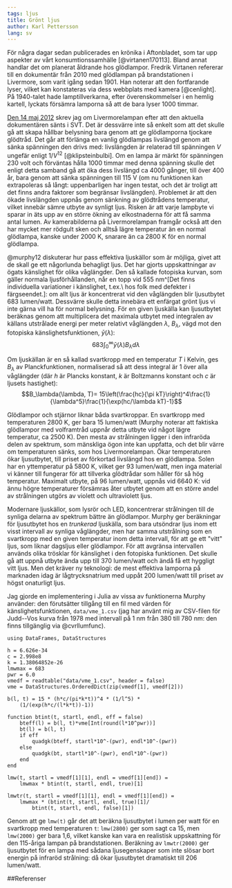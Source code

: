 ```yaml
---
tags: ljus
title: Grönt ljus
author: Karl Pettersson
lang: sv
---
```


För några dagar sedan publicerades en krönika i Aftonbladet, som tar upp
aspekter av vårt konsumtionssamhälle [@virtanen170113]. Bland annat handlar det
om planerat åldrande hos glödlampor. Fredrik Virtanen refererar till en
dokumentär från 2010 med glödlampan på brandstationen i Livermore, som varit
igång sedan 1901. Han noterar att den fortfarande lyser, vilket kan konstateras
via dess webbplats med kamera [@cenlight]. På 1940-talet hade lamptillverkarna,
efter överenskommelser i en hemlig kartell, lyckats försämra lamporna så att de
bara lyser 1000 timmar.

[Den 14 maj
2012](http://diversepedanteri.blogspot.se/2012/05/elden-pa-brandstationen.html)
skrev jag om Livermorelampan efter att den aktuella dokumentären sänts i SVT.
Det är dessvärre inte så enkelt som att det skulle gå att skapa hållbar
belysning bara genom att ge glödlamporna tjockare glödtråd. Det går att
förlänga en vanlig glödlampas livslängd genom att sänka spänningen den drivs
med: livslängden är relaterad till spänningen $V$ ungefär enligt $1/V^{12}$
[@klipsteinbulbi]. Om en lampa är märkt för spänningen 230 volt och förväntas
hålla 1000 timmar med denna spänning skulle det enligt detta samband gå att öka
dess livslängd ca 4000 gånger, till över 400 år, bara genom att sänka
spänningen till 115 V (om nu funktionen kan extrapoleras så långt:
uppenbarligen har ingen testat, och det är troligt att det finns andra faktorer
som begränsar livslängden). Problemet är att den ökade livslängden uppnås genom
sänkning av glödtrådens temperatur, vilket innebär sämre utbyte av synligt
ljus. Risken är att varje lampbyte vi sparar in äts upp av en större ökning av
elkostnaderna för att få samma antal lumen. Av kamerabilderna på
Livermorelampan framgår också att den har mycket mer rödgult sken och alltså
lägre temperatur än en normal glödlampa, kanske under 2000 K, snarare än ca
2800 K för en normal glödlampa.

@murphy12 diskuterar hur pass effektiva ljuskällor som är möjliga, givet att de
skall ge ett någorlunda behagligt ljus. Det har gjorts uppskattningar av ögats
känslighet för olika våglängder. Den så kallade fotopiska kurvan, som gäller
normala ljusförhållanden, når en topp vid 555 nm^[Det finns individuella
variationer i känslighet, t.ex.\ hos folk med defekter i färgseendet.]: om allt
ljus är koncentrerat vid den våglängden blir ljusutbytet 683 lumen/watt.
Dessvärre skulle detta innebära ett enfärgat grönt ljus vi inte gärna vill ha
för normal belysning. För en given ljuskälla kan ljusutbytet beräknas genom att
multiplicera det maximala utbytet med integralen av källans utstrålade energi
per meter relativt våglängden $\lambda$, $B_\lambda$, vägd mot den fotopiska
känslighetsfunktionen, $\bar{y}(\lambda)$:
$$683\int_{0}^{\infty}{\bar{y}(\lambda)B_\lambda d\lambda}$$

Om ljuskällan är en så kallad svartkropp med en temperatur $T$ i Kelvin, ges
$B_\lambda$ av Planckfunktionen, normaliserad så att dess integral är 1 över
alla våglängder (där $h$ är Plancks konstant, $k$ är Boltzmanns konstant och
$c$ är ljusets hastighet):
$$B_\lambda(\lambda, T)=
15\left(\frac{hc}{\pi kT}\right)^4\frac{1}{\lambda^5}\frac{1}{\exp(hc/\lambda kT)-1}$$

Glödlampor och stjärnor liknar båda svartkroppar. En svartkropp med
temperaturen 2800 K, ger bara 15 lumen/watt (Murphy noterar att faktiska
glödlampor med volframtråd uppnår detta utbyte vid något lägre temperatur, ca
2500 K). Den mesta av strålningen ligger i den infraröda delen av spektrum, som
mänskliga ögon inte kan uppfatta, och det blir värre om temperaturen sänks, som
hos Livermorelampan. Ökar temperaturen ökar ljusutbytet, till priset av
förkortad livslängd hos en glödlampa. Solen har en yttemperatur på 5800 K,
vilket ger 93 lumen/watt, men inga material vi känner till fungerar för att
tillverka glödtrådar som håller för så hög temperatur. Maximalt utbyte, på 96
lumen/watt, uppnås vid 6640 K: vid ännu högre temperaturer försämras åter
utbytet genom att en större andel av strålningen utgörs av violett och
ultraviolett ljus.

Modernare ljuskällor, som lysrör och LED, koncentrerar strålningen till de
synliga delarna av spektrum bättre än glödlampor. Murphy ger beräkningar för
ljusutbytet hos en *trunkerad* ljuskälla, som bara utsöndrar ljus inom ett
visst intervall av synliga våglängder, men har samma utstrålning som en
svartkropp med en given temperatur inom detta intervall, för att ge ett "vitt"
ljus, som liknar dagsljus eller glödlampor. För att avgränsa intervallen
används olika trösklar för känslighet i den fotopiska funktionen. Det skulle gå
att uppnå utbyte ända upp till 370 lumen/watt och ändå få ett hyggligt vitt
ljus. Men det kräver ny teknologi: de mest effektiva lamporna på marknaden idag
är lågtrycksnatrium med uppåt 200 lumen/watt till priset av högst onaturligt
ljus.

Jag gjorde en implementering i Julia av vissa av funktionerna Murphy använder:
den förutsätter tillgång till en fil med värden för känslighetsfunktionen,
`data/vme_1.csv` (jag har använt mig av CSV-filen för Judd--Vos kurva från 1978
med intervall på 1 nm från 380 till 780 nm: den finns tillgänglig via @cvrllumfunc).

``` {.julia .numberLines}
using DataFrames, DataStructures

h = 6.626e-34
c = 2.998e8
k = 1.38064852e-26
lmwmax = 683
pwr = 6.0
vmedf = readtable("data/vme_1.csv", header = false)
vme = DataStructures.OrderedDict(zip(vmedf[1], vmedf[2]))

b(l, t) = 15 * (h*c/(pi*k*t))^4 * (1/l^5) *
	(1/(exp(h*c/(l*k*t))-1))

function btint(t, startl, endl, eff = false)
	bteff(l) = b(l, t)*vme[Int(round(l*10^pwr))]
	bt(l) = b(l, t)
	if eff
		quadgk(bteff, startl*10^-(pwr), endl*10^-(pwr))
	else
		quadgk(bt, startl*10^-(pwr), endl*10^-(pwr))
	end
end

lmw(t, startl = vmedf[1][1], endl = vmedf[1][end]) =
	lmwmax * btint(t, startl, endl, true)[1]

lmwtr(t, startl = vmedf[1][1], endl = vmedf[1][end]) =
	lmwmax * (btint(t, startl, endl, true)[1]/
		btint(t, startl, endl, false)[1])
```

Genom att ge `lmw(t)` går det att beräkna ljusutbytet i lumen per watt för en
svartkropp med temperaturen `t`: `lmw(2800)` ger som sagt ca 15, men
`lmw(2000)` ger bara 1,6, vilket kanske kan vara en realistisk uppskattning för
den 115-åriga lampan på brandstationen. Beräkning av `lmwtr(2000)` ger
ljusutbytet för en lampa med sådana ljusegenskaper som inte slösar bort energin
på infraröd strålning: då ökar ljusutbytet dramatiskt till 206 lumen/watt.

##Referenser
